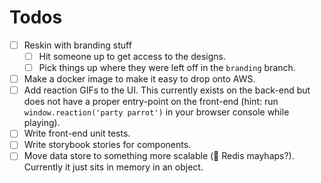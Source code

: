 # Todos

* [ ] Reskin with branding stuff
  * [ ] Hit someone up to get access to the designs.
  * [ ] Pick things up where they were left off in the `branding` branch.
* [ ] Make a docker image to make it easy to drop onto AWS.
* [ ] Add reaction GIFs to the UI. This currently exists on the back-end but does not have a proper entry-point on the front-end (hint: run `window.reaction('party parrot')` in your browser console while playing).
* [ ] Write front-end unit tests.
* [ ] Write storybook stories for components.
* [ ] Move data store to something more scalable (🤔 Redis mayhaps?). Currently it just sits in memory in an object.

